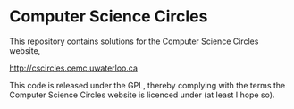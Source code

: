 # Computer Science Circles
This repository contains solutions for the Computer Science Circles website, 

http://cscircles.cemc.uwaterloo.ca

This code is released under the GPL, thereby complying with the terms the Computer Science Circles website is licenced under (at least I hope so). 
